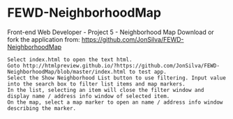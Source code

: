 # FEWD-NeighborhoodMap
Front-end Web Developer - Project 5 - Neighborhood Map 
Download or fork the application from: https://github.com/JonSilva/FEWD-NeighborhoodMap

    Select index.html to open the text html.
    Goto http://htmlpreview.github.io/?https://github.com/JonSilva/FEWD-NeighborhoodMap/blob/master/index.html to test app.
    Select the Show Neighborhood List button to use filtering. Input value into the search box to filter list items and map markers.
    In the list, selecting an item will close the filter window and display name / address info window of selected item.
    On the map, select a map marker to open an name / address info window describing the marker.
